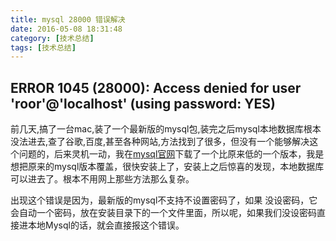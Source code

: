 ```yaml
---
title: mysql 28000 错误解决
date: 2016-05-08 18:31:48
category: [技术总结]
tags: [技术总结]
---
```


## ERROR 1045 (28000): Access denied for user 'roor'@'localhost' (using password: YES)
前几天,搞了一台mac,装了一个最新版的mysql包,装完之后mysql本地数据库根本没法进去,查了谷歌,百度,甚至各种网站,方法找到了很多，但没有一个能够解决这个问题的，后来灵机一动，我在[mysql官网](http://www.mysql.com/downloads/)下载了一个比原来低的一个版本，我是想把原来的mysql版本覆盖，很快安装上了，安装上之后惊喜的发现，本地数据库可以进去了。根本不用网上那些方法那么复杂。

出现这个错误是因为，最新版的mysql不支持不设置密码了，如果 没设密码，它会自动一个密码，放在安装目录下的一个文件里面，所以呢，如果我们没设密码直接进本地Mysql的话，就会直接报这个错误。